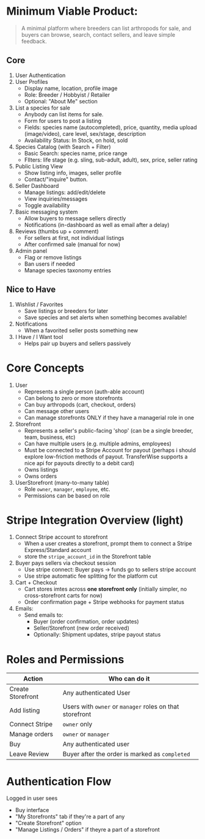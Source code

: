 # Minimum Viable Product:

> A minimal platform where breeders can list arthropods for sale, and buyers can browse, search, contact sellers, and leave simple feedback.

## Core
1. User Authentication
2. User Profiles
    - Display name, location, profile image
    - Role: Breeder / Hobbyist / Retailer
    - Optional: "About Me" section
3. List a species for sale
    - Anybody can list items for sale.
    - Form for users to post a listing
    - Fields: species name (autocompleted), price, quantity, media upload (image/video), care level, sex/stage, description
    - Availability Status: In Stock, on hold, sold
4. Species Catalog (with Search + Filter)
    - Basic Search: species name, price range
    - FIlters: life stage (e.g. sling, sub-adult, adult), sex, price, seller rating
5. Public Listing View
    - Show listing info, images, seller profile
    - Contact/"inquire" button.
6. Seller Dashboard
    - Manage listings: add/edit/delete
    - View inquiries/messages
    - Toggle availability
7. Basic messaging system
    - Allow buyers to message sellers directly
    - Notifications (in-dashboard as well as email after a delay)
8. Reviews (thumbs up + comment)
    - For sellers at first, not individual listings
    - After confirmed sale (manual for now)
9. Admin panel
    - Flag or remove listings
    - Ban users if needed
    - Manage species taxonomy entries

## Nice to Have
1. Wishlist / Favorites
    - Save listings or breeders for later
    - Save species and set alerts when something becomes available!
2. Notifications
    - When a favorited seller posts something new
3. I Have / I Want tool
    - Helps pair up buyers and sellers passively

# Core Concepts
1. User
    - Represents a single person (auth-able account)    
    - Can belong to zero or more storefronts
    - Can buy arthropods (cart, checkout, orders)
    - Can message other users
    - Can manage storefronts ONLY if they have a managerial role in one
2. Storefront
    - Represents a seller's public-facing 'shop' (can be a single breeder, team, business, etc)
    - Can have multiple users (e.g. multiple admins, employees)
    - Must be connected to a Stripe Account for payout (perhaps i should explore low-friction methods of payout. TransferWise supports a nice api for payouts directly to a debit card)
    - Owns listings
    - Owns orders
3. UserStorefront (many-to-many table)
    - Role `owner`, `manager`, `employee`, etc.
    - Permissions can be based on role

# Stripe Integration Overview (light)
1. Connect Stripe account to storefront
    - When a user creates a storefront, prompt them to connect a Stripe Express/Standard account
    - store the `stripe_account_id` in the Storefront table
2. Buyer pays sellers via checkout session
    - Use stripe connect: Buyer pays -> funds go to sellers stripe account
    - Use stripe automatic fee splitting for the platform cut
3. Cart + Checkout
    - Cart stores imtes across **one storefront only** (initially simpler, no cross-storefront carts for now)
    - Order confirmation page + Stripe webhooks for payment status
4. Emails:
    - Send emails to:
        - Buyer (order confirmation, order updates)
        - Seller/Storefront (new order received)
        - Optionally: Shipment updates, stripe payout status

# Roles and Permissions
| Action            | Who can do it                                            |
| ----------------- | -------------------------------------------------------- |
| Create Storefront | Any authenticated User                                   |
| Add listing       | Users with `owner` or `manager` roles on that storefront |
| Connect Stripe    | `owner` only                                             |
| Manage orders     | `owner` or `manager`                                     |
| Buy               | Any authenticated user                                   |
| Leave Review      | Buyer after the order is marked as `completed`           |

# Authentication Flow
Logged in user sees
   - Buy interface
   - "My Storefronts" tab if they're a part of any
   - "Create Storefront" option
   - "Manage Listings / Orders" if theyre a part of a storefront